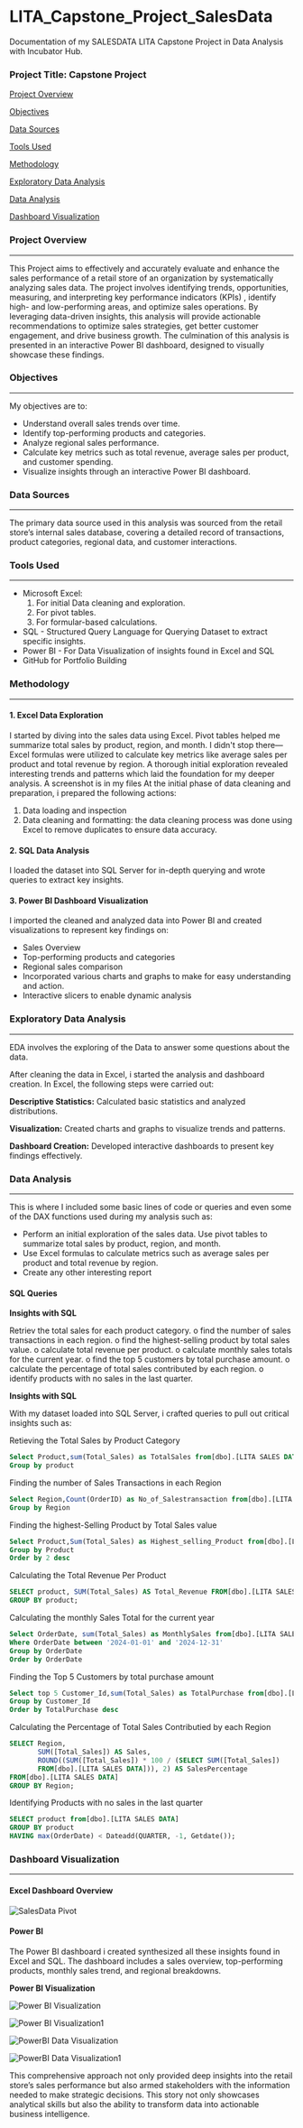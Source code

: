  # LITA_Capstone_Project_SalesData
Documentation of my SALESDATA LITA Capstone Project in Data Analysis with Incubator Hub.

### Project Title: Capstone Project

[Project Overview](#project-overview)

[Objectives](#objectives)

[Data Sources](#data-sources)

[Tools Used](#tools-used)

[Methodology](#methodology)

[Exploratory Data Analysis](#exploratory-data-analysis)

[Data Analysis](#data-analysis)

[Dashboard Visualization](#dashboard-visualization)

### Project Overview
---
This Project aims to effectively and accurately evaluate and enhance the sales performance of a retail store of an organization by systematically analyzing sales data. The project involves identifying trends, opportunities, measuring, and interpreting key performance indicators (KPIs) , identify high- and low-performing areas, and optimize sales operations. By leveraging data-driven insights, this analysis will provide actionable recommendations to optimize sales strategies, get better customer engagement, and drive business growth. The culmination of this analysis is presented in an interactive Power BI dashboard, designed to visually showcase these findings.


### Objectives
---
My objectives are to: 
- Understand overall sales trends over time.
- Identify top-performing products and categories.
- Analyze regional sales performance.
- Calculate key metrics such as total revenue, average sales per product, and customer spending.
- Visualize insights through an interactive Power BI dashboard.

### Data Sources
---
The primary data source used in this analysis was sourced from the retail store’s internal sales database, covering a detailed record of transactions, product categories, regional data, and customer interactions.

### Tools Used
---
- Microsoft Excel: 
  1. For initial Data cleaning and exploration.
   2. For pivot tables.
   3. For formular-based calculations.
- SQL - Structured Query Language for Querying Dataset to extract specific insights. 
- Power BI - For Data Visualization of insights found in Excel and SQL
- GitHub for Portfolio Building

### Methodology
---

#### 1. Excel Data Exploration

I started by diving into the sales data using Excel. Pivot tables helped me summarize total sales by product, region, and month. I didn't stop there—Excel formulas were utilized to calculate key metrics like average sales per product and total revenue by region. A thorough initial exploration revealed interesting trends and patterns which laid the foundation for my deeper analysis. A screenshot is in my files
At the initial phase of data cleaning and preparation, i prepared the following actions:
1. Data loading and inspection
2. Data cleaning and formatting: the data cleaning process was done using Excel to remove duplicates to ensure data accuracy.

#### 2. SQL Data Analysis

I loaded the dataset into SQL Server for in-depth querying and wrote queries to extract key insights.

#### 3. Power BI Dashboard Visualization

I imported the cleaned and analyzed data into Power BI and created visualizations to represent key findings on:
- Sales Overview
- Top-performing products and categories
- Regional sales comparison
- Incorporated various charts and graphs to make for easy understanding and action. 
- Interactive slicers to enable dynamic analysis

### Exploratory Data Analysis
---
EDA involves the exploring of the Data to answer some questions about the data.

After cleaning the data in Excel, i started the analysis and dashboard creation. In Excel, the following steps were carried out:

**Descriptive Statistics:** Calculated basic statistics and analyzed distributions.

**Visualization:** Created charts and graphs to visualize trends and patterns.

**Dashboard Creation:** Developed interactive dashboards to present key findings effectively.

 ### Data Analysis
 ---
 This is where I included some basic lines of code or queries and even some of the DAX functions used during my analysis such as:
 - Perform an initial exploration of the sales data. Use pivot tables to summarize total sales by product, region, and month.
 - Use Excel formulas to calculate metrics such as average sales per product and total revenue by region.
 - Create any other interesting report

#### SQL Queries

**Insights with SQL**


Retriev the total sales for each product category.
o find the number of sales transactions in each region.
o find the highest-selling product by total sales value.
o calculate total revenue per product.
o calculate monthly sales totals for the current year.
o find the top 5 customers by total purchase amount.
o calculate the percentage of total sales contributed by each region.
o identify products with no sales in the last quarter.
 


**Insights with SQL**

With my dataset loaded into SQL Server, i crafted queries to pull out critical insights such as:

Retieving the Total Sales by Product Category
```SQL
Select Product,sum(Total_Sales) as TotalSales from[dbo].[LITA SALES DATA]
Group by product
```
Finding the number of Sales Transactions in each Region
```SQL
Select Region,Count(OrderID) as No_of_Salestransaction from[dbo].[LITA SALES DATA]
Group by Region
```
Finding the highest-Selling Product by Total Sales value
```SQL
Select Product,Sum(Total_Sales) as Highest_selling_Product from[dbo].[LITA SALES DATA]
Group by Product
Order by 2 desc
```
Calculating the Total Revenue Per Product
```SQL
SELECT product, SUM(Total_Sales) AS Total_Revenue FROM[dbo].[LITA SALES DATA]
GROUP BY product;
```
Calculating the monthly Sales Total for the current year
```SQL
Select OrderDate, sum(Total_Sales) as MonthlySales from[dbo].[LITA SALES DATA]
Where OrderDate between '2024-01-01' and '2024-12-31'
Group by OrderDate
Order by OrderDate
```
Finding the Top 5 Customers by total purchase amount
```SQL
Select top 5 Customer_Id,sum(Total_Sales) as TotalPurchase from[dbo].[LITA SALES DATA]
Group by Customer_Id
Order by TotalPurchase desc
```
Calculating the Percentage of Total Sales Contributied by each Region
```SQL
SELECT Region, 
       SUM([Total_Sales]) AS Sales, 
       ROUND((SUM([Total_Sales]) * 100 / (SELECT SUM([Total_Sales])
	   FROM[dbo].[LITA SALES DATA])), 2) AS SalesPercentage
FROM[dbo].[LITA SALES DATA]
GROUP BY Region;
```
Identifying Products with no sales in the last quarter
```SQL
SELECT product from[dbo].[LITA SALES DATA]
GROUP BY product
HAVING max(OrderDate) < Dateadd(QUARTER, -1, Getdate());
```

### Dashboard Visualization
---

#### Excel Dashboard Overview

![SalesData Pivot](https://github.com/user-attachments/assets/c2e0c081-c839-47a2-96f7-cd645bbb108a)

#### Power BI

The Power BI dashboard i created synthesized all these insights found in Excel and SQL. The dashboard includes a sales overview, top-performing products, monthly sales trend, and regional breakdowns.
 
**Power BI Visualization**

![Power BI Visualization](https://github.com/user-attachments/assets/7575a307-f30a-44f2-8fce-55ed4f130b8c)

![Power BI Visualization1](https://github.com/user-attachments/assets/8210ccce-1c04-4723-9b05-aed453ffc3d3)

![PowerBI Data Visualization](https://github.com/user-attachments/assets/1dbbef3a-0f43-4aa4-8838-6b6b309325d2)

![PowerBI Data Visualization1](https://github.com/user-attachments/assets/ec8ef3cc-7fdd-4c73-84c4-9558fb87edc5)





This comprehensive approach not only provided deep insights into the retail store’s sales performance but also armed stakeholders with the information needed to make strategic decisions. This story not only showcases analytical skills but also the ability to transform data into actionable business intelligence.


